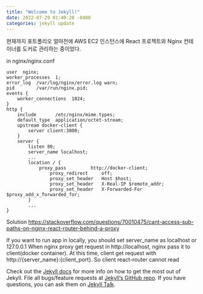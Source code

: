 ```yaml
---
title: "Welcome to Jekyll!"
date: 2022-07-29 01:40:28 -0400
categories: jekyll update
---
```


현재까지 포트폴리오
얼마전에 AWS EC2 인스턴스에 React 프로젝트와 Nginx 컨테이너를 도커로 관리하는 중이었다.


in nginx/nginx.conf
```
user  nginx;
worker_processes  1;
error_log  /var/log/nginx/error.log warn;
pid        /var/run/nginx.pid;
events {                     
    worker_connections  1024;
}
http {
    include       /etc/nginx/mime.types;
    default_type  application/octet-stream;
    upstream docker-client {
        server client:3000;
    }
    server {
        listen 80;
        server_name localhost;
        ...
        location / {
            proxy_pass         http://docker-client;
                proxy_redirect     off;
                proxy_set_header   Host $host;
                proxy_set_header   X-Real-IP $remote_addr;
                proxy_set_header   X-Forwarded-For $proxy_add_x_forwarded_for;
        }
        ...    
}
```
Solution
https://stackoverflow.com/questions/70010475/cant-access-sub-paths-on-nginx-react-router-behind-a-proxy

If you want to run app in locally, you should set server_name as localhost or 127.0.0.1
When nginx proxy get request in http://localhost, nginx pass it to client(docker container). At this time, client get request with http://{server_name}:{client_port}. So client react-router cannot read



Check out the [Jekyll docs][jekyll-docs] for more info on how to get the most out of Jekyll. File all bugs/feature requests at [Jekyll’s GitHub repo][jekyll-gh]. If you have questions, you can ask them on [Jekyll Talk][jekyll-talk].

[jekyll-docs]: https://jekyllrb.com/docs/home
[jekyll-gh]:   https://github.com/jekyll/jekyll
[jekyll-talk]: https://talk.jekyllrb.com/